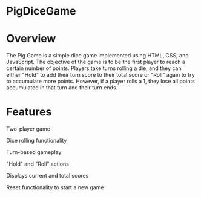 # PigDiceGame

# Overview
The Pig Game is a simple dice game implemented using HTML, CSS, and JavaScript. The objective of the game is to be the first player to reach a certain number of points. Players take turns rolling a die, and they can either "Hold" to add their turn score to their total score or "Roll" again to try to accumulate more points. However, if a player rolls a 1, they lose all points accumulated in that turn and their turn ends.

# Features
Two-player game

Dice rolling functionality

Turn-based gameplay

"Hold" and "Roll" actions

Displays current and total scores

Reset functionality to start a new game
